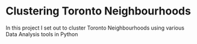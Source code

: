 # Clustering Toronto Neighbourhoods

In this project I set out to cluster Toronto Neighbourhoods using various Data Analysis tools in Python
